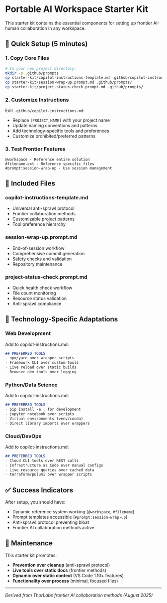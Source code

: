 # Portable AI Workspace Starter Kit

This starter kit contains the essential components for setting up frontier AI-human collaboration in any workspace.

## 🚀 Quick Setup (5 minutes)

### 1. Copy Core Files
```bash
# In your new project directory:
mkdir -p .github/prompts
cp starter-kit/copilot-instructions-template.md .github/copilot-instructions.md
cp starter-kit/session-wrap-up.prompt.md .github/prompts/
cp starter-kit/project-status-check.prompt.md .github/prompts/
```

### 2. Customize Instructions
Edit `.github/copilot-instructions.md`:
- Replace `[PROJECT_NAME]` with your project name
- Update naming conventions and patterns
- Add technology-specific tools and preferences
- Customize prohibited/preferred patterns

### 3. Test Frontier Features
```
@workspace - Reference entire solution
#filename.ext - Reference specific files
#prompt:session-wrap-up - Use session management
```

## 📁 Included Files

### **copilot-instructions-template.md**
- Universal anti-sprawl protocol
- Frontier collaboration methods
- Customizable project patterns
- Tool preference hierarchy

### **session-wrap-up.prompt.md**
- End-of-session workflow
- Comprehensive commit generation
- Safety checks and validation
- Repository maintenance

### **project-status-check.prompt.md**
- Quick health check workflow
- File count monitoring
- Resource status validation
- Anti-sprawl compliance

## 🎯 Technology-Specific Adaptations

### **Web Development**
Add to copilot-instructions.md:
```markdown
## PREFERRED TOOLS
- npm/yarn over wrapper scripts
- Framework CLI over custom tools
- Live reload over static builds
- Browser dev tools over logging
```

### **Python/Data Science**
Add to copilot-instructions.md:
```markdown
## PREFERRED TOOLS
- pip install -e . for development
- jupyter notebook over scripts
- Virtual environments (venv/conda)
- Direct library imports over wrappers
```

### **Cloud/DevOps**
Add to copilot-instructions.md:
```markdown
## PREFERRED TOOLS
- Cloud CLI tools over REST calls
- Infrastructure as Code over manual configs
- Live resource queries over cached data
- terraform/pulumi over wrapper scripts
```

## ✅ Success Indicators

After setup, you should have:
- Dynamic reference system working (`@workspace`, `#filename`)
- Prompt templates accessible (`#prompt:session-wrap-up`)
- Anti-sprawl protocol preventing bloat
- Frontier AI collaboration methods active

## 🔄 Maintenance

This starter kit promotes:
- **Prevention over cleanup** (anti-sprawl protocol)
- **Live tools over static docs** (frontier methods)
- **Dynamic over static context** (VS Code 1.10+ features)
- **Functionality over process** (minimal, focused files)

---

*Derived from ThorLabs frontier AI collaboration methods (August 2025)*
